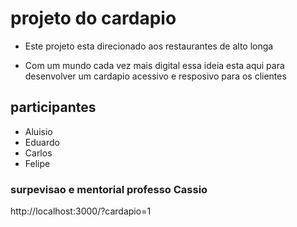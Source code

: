 # projeto do cardapio


* Este projeto esta direcionado aos restaurantes de alto longa 

* Com um mundo cada vez mais digital essa ideia esta aqui para desenvolver um cardapio acessivo e resposivo para os clientes 

## participantes 
* Aluisio
* Eduardo
* Carlos
* Felipe


### surpevisao e mentorial professo Cassio
http://localhost:3000/?cardapio=1